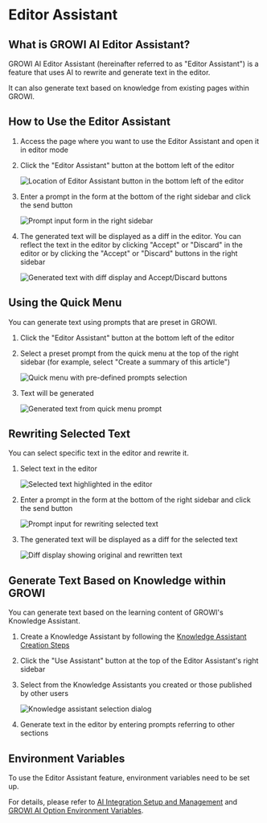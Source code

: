 # Editor Assistant

## What is GROWI AI Editor Assistant?

GROWI AI Editor Assistant (hereinafter referred to as "Editor Assistant") is a feature that uses AI to rewrite and generate text in the editor.

It can also generate text based on knowledge from existing pages within GROWI.

## How to Use the Editor Assistant

1. Access the page where you want to use the Editor Assistant and open it in editor mode
1. Click the "Editor Assistant" button at the bottom left of the editor

    <img :src="$withBase('/assets/images/en/ai-editor-assistant_1.png')" alt="Location of Editor Assistant button in the bottom left of the editor" class="border">

1. Enter a prompt in the form at the bottom of the right sidebar and click the send button

    <img :src="$withBase('/assets/images/en/ai-editor-assistant_2.png')" alt="Prompt input form in the right sidebar" class="border">

1. The generated text will be displayed as a diff in the editor. You can reflect the text in the editor by clicking "Accept" or "Discard" in the editor or by clicking the "Accept" or "Discard" buttons in the right sidebar

    <img :src="$withBase('/assets/images/en/ai-editor-assistant_3.png')" alt="Generated text with diff display and Accept/Discard buttons" class="border">


## Using the Quick Menu

You can generate text using prompts that are preset in GROWI.

1. Click the "Editor Assistant" button at the bottom left of the editor
1. Select a preset prompt from the quick menu at the top of the right sidebar (for example, select "Create a summary of this article")

    <img :src="$withBase('/assets/images/en/ai-editor-assistant_4.png')" alt="Quick menu with pre-defined prompts selection" class="border">

1. Text will be generated

    <img :src="$withBase('/assets/images/en/ai-editor-assistant_5.png')" alt="Generated text from quick menu prompt" class="border">


## Rewriting Selected Text

You can select specific text in the editor and rewrite it.

1. Select text in the editor

    <img :src="$withBase('/assets/images/en/ai-editor-assistant_6.png')" alt="Selected text highlighted in the editor" class="border">

1. Enter a prompt in the form at the bottom of the right sidebar and click the send button

    <img :src="$withBase('/assets/images/en/ai-editor-assistant_7.png')" alt="Prompt input for rewriting selected text" class="border">

1. The generated text will be displayed as a diff for the selected text

    <img :src="$withBase('/assets/images/en/ai-editor-assistant_8.png')" alt="Diff display showing original and rewritten text" class="border">


## Generate Text Based on Knowledge within GROWI

You can generate text based on the learning content of GROWI's Knowledge Assistant.

1. Create a Knowledge Assistant by following the [Knowledge Assistant Creation Steps](/en/guide/features/ai-knowledge-assistant.html#how-to-create-a-knowledge-assistant)
1. Click the "Use Assistant" button at the top of the Editor Assistant's right sidebar
1. Select from the Knowledge Assistants you created or those published by other users

    <img :src="$withBase('/assets/images/en/ai-editor-assistant_9.png')" alt="Knowledge assistant selection dialog" class="border">

1. Generate text in the editor by entering prompts referring to other sections

<ContextualBlock context="docs-growi-org">

## Environment Variables

To use the Editor Assistant feature, environment variables need to be set up.

For details, please refer to [AI Integration Setup and Management](/en/admin-guide/management-cookbook/setup-ai) and [GROWI AI Option Environment Variables](/en/admin-guide/admin-cookbook/env-vars).

</ContextualBlock>
